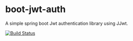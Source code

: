 # boot-jwt-auth

A simple spring boot Jwt authentication library using JJwt.

[![Build Status](https://travis-ci.org/pradeepswami/boot-jwt-auth.svg?branch=master)](https://travis-ci.org/pradeepswami/boot-jwt-auth)